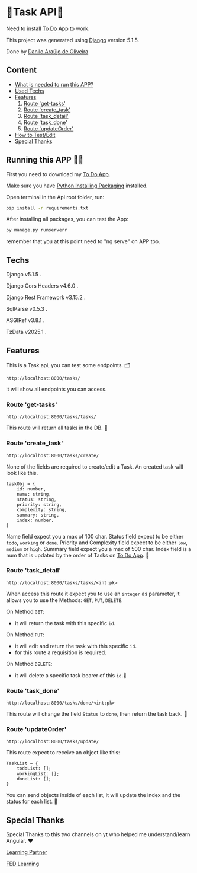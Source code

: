 # 📝Task API📝

Need to install [To Do App](https://github.com/oliverdn95/To-Do-App) to work.

This project was generated using [Django](https://www.djangoproject.com/download/) version 5.1.5.

Done by [Danilo Araújo de Oliveira](https://www.linkedin.com/in/oliverdn95/)

## Content

- [What is needed to run this APP?](#running-this-app-)
- [Used Techs](#techs)
- [Features](#features)
  1. [Route 'get-tasks'](#route-get-tasks)
  2. [Route 'create_task'](#route-create_task)
  3. [Route 'task_detail'](#route-task_detail)
  4. [Route 'task_done'](#route-task_done)
  5. [Route 'updateOrder'](#route-updateorder)
- [How to Test/Edit](#development-server)
- [Special Thanks](#special-thankss)


## Running this APP 👨‍💻
First you need to download my [To Do App](https://github.com/oliverdn95/To-Do-App).

Make sure you have [Python Installing Packaging](https://packaging.python.org/en/latest/tutorials/installing-packages/) installed.

Open terminal in the Api root folder, run:
```bash
pip install -r requirements.txt
```

After installing all packages, you can test the App:
```bash
py manage.py runserverr
```

remember that you at this point need to "ng serve" on APP too.

## Techs
Django v5.1.5 .

Django Cors Headers v4.6.0 .

Django Rest Framework v3.15.2 .

SqlParse v0.5.3 .

ASGIRef v3.8.1 .

TzData v2025.1 .


## Features
This is a Task api, you can test some endpoints. 🗂️

`http://localhost:8000/tasks/` 

it will show all endpoints you can access.

### Route 'get-tasks'
`http://localhost:8000/tasks/tasks/`

This route will return all tasks in the DB. 🎫
 

### Route 'create_task'
`http://localhost:8000/tasks/create/`

None of the fields are required to create/edit a Task. An created task will look like this.

```
taskObj = {
    id: number,
    name: string,
    status: string,
    priority: string,
    complexity: string,
    summary: string,
    index: number,
} 
```

Name field expect you a max of 100 char.
Status field expect to be either `todo`, `working` or `done`.
Priority and Complexity field expect to be either `low`, `medium` or `high`.
Summary field expect you a max of 500 char.
Index field is a num that is updated by the order of Tasks on [To Do App](https://github.com/oliverdn95/To-Do-App). 🎫

### Route 'task_detail'
`http://localhost:8000/tasks/tasks/<int:pk>`

When access this route it expect you to use an `integer` as parameter, it allows you to use the Methods: `GET`, `PUT`, `DELETE`.

On Method `GET`:
- it will return the task with this specific `id`.

On Method `PUT`:
- it will edit and return the task with this specific `id`.
- for this route a requisition is required.

On Method `DELETE`:
- it will delete a specific task bearer of this `id`.🎫

### Route 'task_done'
`http://localhost:8000/tasks/done/<int:pk>`

This route will change the field `Status` to `done`, then return the task back. 🎫

### Route 'updateOrder'
`http://localhost:8000/tasks/update/`

This route expect to receive an object like this:

```
TaskList = {
    todoList: [];
    workingList: [];
    doneList: [];
}
```
You can send objects inside of each list, it will update the index and the status for each list. 🎫

## Special Thanks
Special Thanks to this two channels on yt who helped me understand/learn Angular. ❤️

[Learning Partner](https://www.youtube.com/@LearningPartnerDigital)

[FED Learning](https://www.youtube.com/@FEDLearning)